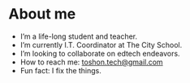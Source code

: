 # About me

- I’m a life-long student and teacher.
- I’m currently I.T. Coordinator at The City School.
- I’m looking to collaborate on edtech endeavors.
- How to reach me: toshon.tech@gmail.com
- Fun fact: I fix the things.
